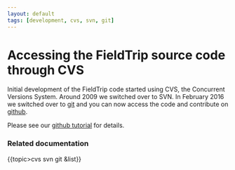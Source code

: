 ```yaml
---
layout: default
tags: [development, cvs, svn, git]
---
```


#  Accessing the FieldTrip source code through CVS 

Initial development of the FieldTrip code started using CVS, the Concurrent Versions System. Around 2009 we switched over to SVN. In February 2016 we switched over to [git](http://git-scm.com) and you can now access the code and contribute on [github](http://github.com/fieldtrip). 

Please see our [github tutorial](/[[/development/git) for details. 

### Related documentation

{{topic>cvs svn git &list}}

